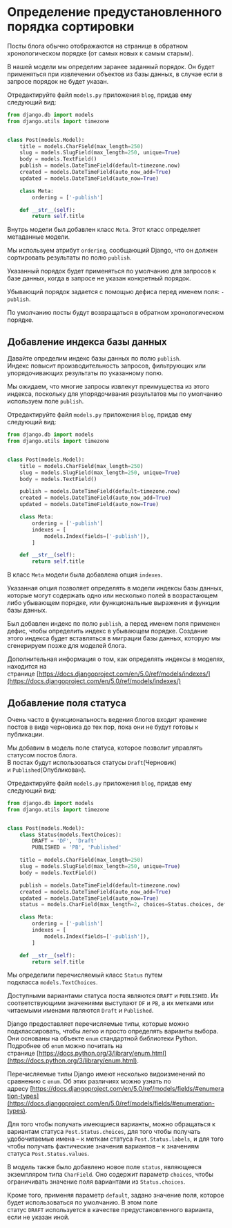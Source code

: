 # Определение предустановленного порядка сортировки

Посты блога обычно отображаются на странице в обратном хронологическом порядке (от самых новых к самым старым).

В нашей модели мы определим заранее заданный порядок. Он будет применяться при извлечении объектов из базы данных, в случае если в запросе порядок не будет указан.

Отредактируйте файл `models.py` приложения `blog`, придав ему следующий вид:

```python
from django.db import models
from django.utils import timezone


class Post(models.Model):
    title = models.CharField(max_length=250)
    slug = models.SlugField(max_length=250, unique=True)
    body = models.TextField()
    publish = models.DateTimeField(default=timezone.now)
    created = models.DateTimeField(auto_now_add=True)
    updated = models.DateTimeField(auto_now=True)

    class Meta:
        ordering = ['-publish']

    def __str__(self):
        return self.title

```

Внутрь модели был добавлен класс `Meta`. Этот класс определяет метаданные модели.

Мы используем атрибут `ordering`, сообщающий Django, что он должен сортировать результаты по полю `publish`.

Указанный порядок будет применяться по умолчанию для запросов к базе данных, когда в запросе не указан конкретный порядок.

Убывающий порядок задается с помощью дефиса перед именем поля: `-publish`.

По умолчанию посты будут возвращаться в обратном хронологическом порядке.

## Добавление индекса базы данных

Давайте определим индекс базы данных по полю `publish`.  
Индекс повысит производительность запросов, фильтрующих или упорядочивающих результаты по указанному полю.

Мы ожидаем, что многие запросы извлекут преимущества из этого индекса, поскольку для упорядочивания результатов мы по умолчанию используем поле `publish`.

Отредактируйте файл `models.py` приложения `blog`, придав ему следующий вид:

```python
from django.db import models
from django.utils import timezone


class Post(models.Model):
    title = models.CharField(max_length=250)
    slug = models.SlugField(max_length=250, unique=True)
    body = models.TextField()

    publish = models.DateTimeField(default=timezone.now)
    created = models.DateTimeField(auto_now_add=True)
    updated = models.DateTimeField(auto_now=True)

    class Meta:
        ordering = ['-publish']
        indexes = [
            models.Index(fields=['-publish']),
        ]

    def __str__(self):
        return self.title
```

В класс `Meta` модели была добавлена опция `indexes`.

Указанная опция позволяет определять в модели индексы базы данных, которые могут содержать одно или несколько полей в возрастающем либо убывающем порядке, или функциональные выражения и функции базы данных.

Был добавлен индекс по полю `publish`, а перед именем поля применен дефис, чтобы определить индекс в убывающем порядке. Создание этого индекса будет вставляться в миграции базы данных, которую мы сгенерируем позже для моделей блога.

Дополнительная информация о том, как определять индексы в моделях, находится на странице [https://docs.djangoproject.com/en/5.0/ref/models/indexes/](https://docs.djangoproject.com/en/5.0/ref/models/indexes/)

## Добавление поля статуса

Очень часто в функциональность ведения блогов входит хранение постов в виде черновика до тех пор, пока они не будут готовы к публикации.

Мы добавим в модель поле статуса, которое позволит управлять статусом постов блога.  
В постах будут использоваться статусы `Draft`(Черновик) и `Published`(Опубликован).

Отредактируйте файл `models.py` приложения `blog`, придав ему следующий вид:

```python
from django.db import models
from django.utils import timezone


class Post(models.Model):
    class Status(models.TextChoices):
        DRAFT = 'DF', 'Draft'
        PUBLISHED = 'PB', 'Published'

    title = models.CharField(max_length=250)
    slug = models.SlugField(max_length=250, unique=True)
    body = models.TextField()

    publish = models.DateTimeField(default=timezone.now)
    created = models.DateTimeField(auto_now_add=True)
    updated = models.DateTimeField(auto_now=True)
    status = models.CharField(max_length=2, choices=Status.choices, default=Status.DRAFT)

    class Meta:
        ordering = ['-publish']
        indexes = [
            models.Index(fields=['-publish']),
        ]

    def __str__(self):
        return self.title
```

Мы определили перечисляемый класс `Status` путем подкласса `models.TextChoices`.

Доступными вариантами статуса поста являются `DRAFT` и `PUBLISHED`. Их соответствующими значениями выступают `DF` и `PB`, а их метками или читаемыми именами являются `Draft` и `Published`.

Django предоставляет перечисляемые типы, которые можно подклассировать, чтобы легко и просто определять варианты выбора. Они основаны на объекте `enum` стандартной библиотеки Python. Подробнее об `enum` можно почитать на странице [https://docs.python.org/3/library/enum.html](https://docs.python.org/3/library/enum.html).

Перечисляемые типы Django имеют несколько видоизменений по сравнению с `enum`. Об этих различиях можно узнать по адресу [https://docs.djangoproject.com/en/5.0/ref/models/fields/#enumeration-types](https://docs.djangoproject.com/en/5.0/ref/models/fields/#enumeration-types).

Для того чтобы получать имеющиеся варианты, можно обращаться к вариантам статуса `Post.Status.choices`, для того чтобы получать удобочитаемые имена – к меткам статуса `Post.Status.labels`, и для того чтобы получать фактические значения вариантов – к значениям статуса `Post.Status.values`.

В модель также было добавлено новое поле `status`, являющееся экземпляром типа `CharField`. Оно содержит параметр `choices`, чтобы ограничивать значение поля вариантами из `Status.choices`.

Кроме того, применяя параметр `default`, задано значение поля, которое будет использоваться по умолчанию. В этом поле статус `DRAFT` используется в качестве предустановленного варианта, если не указан иной.